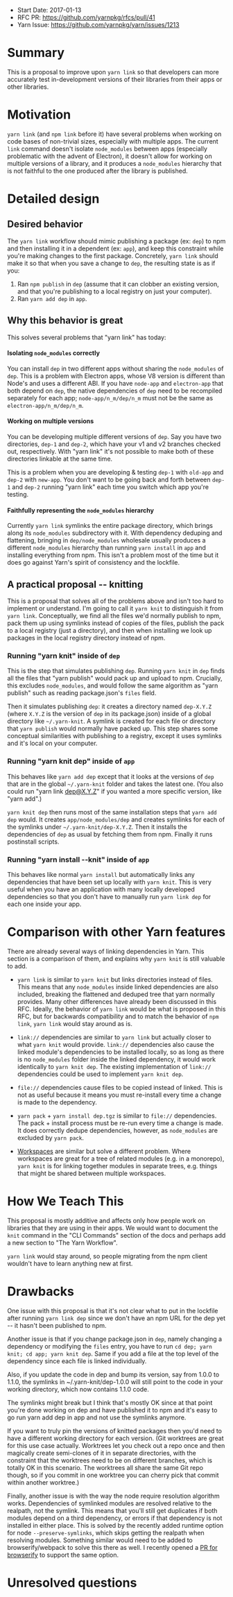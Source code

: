 - Start Date: 2017-01-13
- RFC PR: https://github.com/yarnpkg/rfcs/pull/41
- Yarn Issue: https://github.com/yarnpkg/yarn/issues/1213

# Summary

This is a proposal to improve upon `yarn link` so that developers can more accurately test in-development versions of their libraries from their apps or other libraries.

# Motivation

`yarn link` (and `npm link` before it) have several problems when working on code bases of non-trivial sizes, especially with multiple apps. The current `link` command doesn't isolate `node_modules` between apps (especially problematic with the advent of Electron), it doesn't allow for working on multiple versions of a library, and it produces a `node_modules` hierarchy that is not faithful to the one produced after the library is published.

# Detailed design

## Desired behavior

The `yarn link` workflow should mimic publishing a package (ex: `dep`) to npm and then installing it in a dependent (ex: `app`), and keep this constraint while you're making changes to the first package. Concretely, `yarn link` should make it so that when you save a change to `dep`, the resulting state is as if you:
1. Ran `npm publish` in `dep` (assume that it can clobber an existing version, and that you're publishing to a local registry on just your computer).
2. Ran `yarn add dep` in `app`.

## Why this behavior is great

This solves several problems that "yarn link" has today:

#### Isolating `node_modules` correctly

You can install `dep` in two different apps without sharing the `node_modules` of `dep`. This is a problem with Electron apps, whose V8 version is different than Node's and uses a different ABI. If you have `node-app` and `electron-app` that both depend on `dep`, the native dependencies of `dep` need to be recompiled separately for each app; `node-app/n_m/dep/n_m` must not be the same as `electron-app/n_m/dep/n_m`.

#### Working on multiple versions

You can be developing multiple different versions of `dep`. Say you have two directories, `dep-1` and `dep-2`, which have your v1 and v2 branches checked out, respectively. With "yarn link" it's not possible to make both of these directories linkable at the same time.

This is a problem when you are developing & testing `dep-1` with `old-app` and `dep-2` with `new-app`. You don't want to be going back and forth between `dep-1` and `dep-2` running "yarn link" each time you switch which app you're testing.

#### Faithfully representing the `node_modules` hierarchy

Currently `yarn link` symlinks the entire package directory, which brings along its `node_modules` subdirectory with it. With dependency deduping and flattening, bringing in `dep/node_modules` wholesale usually produces a different `node_modules` hierarchy than running `yarn install` in `app` and installing everything from npm. This isn't a problem most of the time but it does go against Yarn's spirit of consistency and the lockfile.

## A practical proposal -- knitting

This is a proposal that solves all of the problems above and isn't too hard to implement or understand. I'm going to call it `yarn knit` to distinguish it from `yarn link`. Conceptually, we find all the files we'd normally publish to npm, pack them up using symlinks instead of copies of the files, publish the pack to a local registry (just a directory), and then when installing we look up packages in the local registry directory instead of npm.

### Running "yarn knit" inside of `dep`

This is the step that simulates publishing `dep`. Running `yarn knit` in `dep` finds all the files that "yarn publish" would pack up and upload to npm. Crucially, this excludes `node_modules`, and would follow the same algorithm as "yarn publish" such as reading package.json's `files` field.

Then it simulates publishing `dep`: it creates a directory named `dep-X.Y.Z` (where `X.Y.Z` is the version of `dep` in its package.json) inside of a global directory like `~/.yarn-knit`. A symlink is created for each file or directory that `yarn publish` would normally have packed up. This step shares some conceptual similarities with publishing to a registry, except it uses symlinks and it's local on your computer.

### Running "yarn knit dep" inside of `app`

This behaves like `yarn add dep` except that it looks at the versions of `dep` that are in the global `~/.yarn-knit` folder and takes the latest one. (You also could run "yarn link dep@X.Y.Z" if you wanted a more specific version, like "yarn add".)

`yarn knit dep` then runs most of the same installation steps that `yarn add dep` would. It creates `app/node_modules/dep` and creates symlinks for each of the symlinks under `~/.yarn-knit/dep-X.Y.Z`. Then it installs the dependencies of `dep` as usual by fetching them from npm. Finally it runs postinstall scripts.

### Running "yarn install --knit" inside of `app`

This behaves like normal `yarn install` but automatically links any dependencies that have been set up locally with `yarn knit`. This is very useful when you have an application with many locally developed dependencies so that you don't have to manually run `yarn link dep` for each one inside your app.

# Comparison with other Yarn features

There are already several ways of linking dependencies in Yarn. This section is a comparison of them, and explains why `yarn knit` is still valuable to add.

* `yarn link` is similar to `yarn knit` but links directories instead of files. This means that any `node_modules` inside linked dependencies are also included, breaking the flattened and deduped tree that yarn normally provides. Many other differences have already been discussed in this RFC. Ideally, the behavior of `yarn link` would be what is proposed in this RFC, but for backwards compatibility and to match the behavior of `npm link`, `yarn link` would stay around as is.

* `link://` dependencies are similar to `yarn link` but actually closer to what `yarn knit` would provide. `link://` dependencies also cause the linked module's dependencies to be installed locally, so as long as there is no `node_modules` folder inside the linked dependency, it would work identically to `yarn knit dep`. The existing implementation of `link://` dependencies could be used to implement `yarn knit dep`.

* `file://` dependencies cause files to be copied instead of linked. This is not as useful because it means you must re-install every time a change is made to the dependency.

* `yarn pack` + `yarn install dep.tgz` is similar to `file://` dependencies. The pack + install process must be re-run every time a change is made. It does correctly dedupe dependencies, however, as `node_modules` are excluded by `yarn pack`.

* [Workspaces](https://github.com/yarnpkg/rfcs/pull/66) are similar but solve a different problem. Where workspaces are great for a tree of related modules (e.g. in a monorepo), `yarn knit` is for linking together modules in separate trees, e.g. things that might be shared between multiple workspaces.

# How We Teach This

This proposal is mostly additive and affects only how people work on libraries that they are using in their apps. We would want to document the `knit` command in the "CLI Commands" section of the docs and perhaps add a new section to "The Yarn Workflow".

`yarn link` would stay around, so people migrating from the npm client wouldn't have to learn anything new at first.

# Drawbacks

One issue with this proposal is that it's not clear what to put in the lockfile after running `yarn link dep` since we don't have an npm URL for the dep yet -- it hasn't been published to npm.

Another issue is that if you change package.json in `dep`, namely changing a dependency or modifying the `files` entry, you have to run `cd dep; yarn knit; cd app; yarn knit dep`. Same if you add a file at the top level of the dependency since each file is linked individually.

Also, if you update the code in dep and bump its version, say from 1.0.0 to 1.1.0, the symlinks in ~/.yarn-knit/dep-1.0.0 will still point to the code in your working directory, which now contains 1.1.0 code.

The symlinks might break but I think that's mostly OK since at that point you're done working on dep and have published it to npm and it's easy to go run yarn add dep in app and not use the symlinks anymore.

If you want to truly pin the versions of knitted packages then you'd need to have a different working directory for each version. (Git worktrees are great for this use case actually. Worktrees let you check out a repo once and then magically create semi-clones of it in separate directories, with the constraint that the worktrees need to be on different branches, which is totally OK in this scenario. The worktrees all share the same Git repo though, so if you commit in one worktree you can cherry pick that commit within another worktree.)

Finally, another issue is with the way the node require resolution algorithm works. Dependencies of symlinked modules are resolved relative to the realpath, not the symlink. This means that you'll still get duplicates if both modules depend on a third dependency, or errors if that dependency is not installed in either place. This is solved by the recently added runtime option for node `--preserve-symlinks`, which skips getting the realpath when resolving modules. Something similar would need to be added to browserify/webpack to solve this there as well. I recently opened a [PR for browserify](https://github.com/substack/node-browserify/pull/1742) to support the same option.

# Unresolved questions
